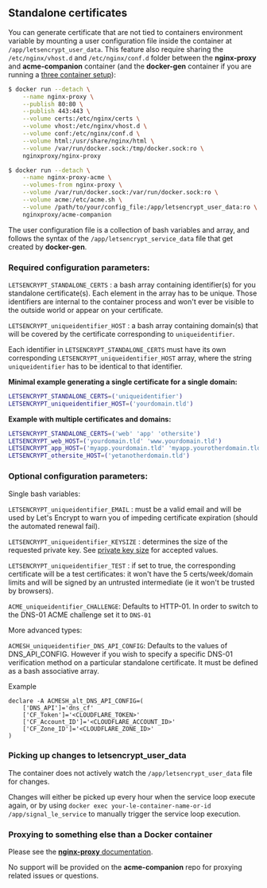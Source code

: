 ## Standalone certificates

You can generate certificate that are not tied to containers environment variable by mounting a user configuration file inside the container at `/app/letsencrypt_user_data`. This feature also require sharing the `/etc/nginx/vhost.d` and `/etc/nginx/conf.d` folder between the **nginx-proxy** and **acme-companion** container (and the **docker-gen** container if you are running a [three container setup](./Advanced-usage.md)):

```bash
$ docker run --detach \
    --name nginx-proxy \
    --publish 80:80 \
    --publish 443:443 \
    --volume certs:/etc/nginx/certs \
    --volume vhost:/etc/nginx/vhost.d \
    --volume conf:/etc/nginx/conf.d \
    --volume html:/usr/share/nginx/html \
    --volume /var/run/docker.sock:/tmp/docker.sock:ro \
    nginxproxy/nginx-proxy
```

```bash
$ docker run --detach \
    --name nginx-proxy-acme \
    --volumes-from nginx-proxy \
    --volume /var/run/docker.sock:/var/run/docker.sock:ro \
    --volume acme:/etc/acme.sh \
    --volume /path/to/your/config_file:/app/letsencrypt_user_data:ro \
    nginxproxy/acme-companion
```

The user configuration file is a collection of bash variables and array, and follows the syntax of the `/app/letsencrypt_service_data` file that get created by **docker-gen**.

### Required configuration parameters:

`LETSENCRYPT_STANDALONE_CERTS` : a bash array containing identifier(s) for you standalone certificate(s). Each element in the array has to be unique. Those identifiers are internal to the container process and won't ever be visible to the outside world or appear on your certificate.

`LETSENCRYPT_uniqueidentifier_HOST` : a bash array containing domain(s) that will be covered by the certificate corresponding to `uniqueidentifier`.

Each identifier in `LETSENCRYPT_STANDALONE_CERTS` must have its own corresponding `LETSENCRYPT_uniqueidentifier_HOST` array, where the string `uniqueidentifier` has to be identical to that identifier. 

**Minimal example generating a single certificate for a single domain:**

```bash
LETSENCRYPT_STANDALONE_CERTS=('uniqueidentifier')
LETSENCRYPT_uniqueidentifier_HOST=('yourdomain.tld')
```

**Example with multiple certificates and domains:**

```bash
LETSENCRYPT_STANDALONE_CERTS=('web' 'app' 'othersite')
LETSENCRYPT_web_HOST=('yourdomain.tld' 'www.yourdomain.tld')
LETSENCRYPT_app_HOST=('myapp.yourdomain.tld' 'myapp.yourotherdomain.tld' 'service.yourotherdomain.tld')
LETSENCRYPT_othersite_HOST=('yetanotherdomain.tld')
```

### Optional configuration parameters:

Single bash variables:

`LETSENCRYPT_uniqueidentifier_EMAIL` : must be a valid email and will be used by Let's Encrypt to warn you of impeding certificate expiration (should the automated renewal fail).

`LETSENCRYPT_uniqueidentifier_KEYSIZE` : determines the size of the requested private key. See [private key size](./Let's-Encrypt-and-ACME.md#private-key-size) for accepted values.

`LETSENCRYPT_uniqueidentifier_TEST` : if set to true, the corresponding certificate will be a test certificates: it won't have the 5 certs/week/domain limits and will be signed by an untrusted intermediate (ie it won't be trusted by browsers).

`ACME_uniqueidentifier_CHALLENGE`: Defaults to HTTP-01. In order to switch to the DNS-01 ACME challenge set it to `DNS-01`

More advanced types:

`ACMESH_uniqueidentifier_DNS_API_CONFIG`: Defaults to the values of DNS_API_CONFIG. However if you wish to specify a specific DNS-01 verification method on a particular standalone certificate. It must be defined as a bash associative array.

Example
```
declare -A ACMESH_alt_DNS_API_CONFIG=(
    ['DNS_API']='dns_cf'
    ['CF_Token']='<CLOUDFLARE_TOKEN>'
    ['CF_Account_ID']='<CLOUDFLARE_ACCOUNT_ID>'
    ['CF_Zone_ID']='<CLOUDFLARE_ZONE_ID>'
)
```

### Picking up changes to letsencrypt_user_data

The container does not actively watch the `/app/letsencrypt_user_data` file for changes.

Changes will either be picked up every hour when the service loop execute again, or by using `docker exec your-le-container-name-or-id /app/signal_le_service` to manually trigger the service loop execution.

### Proxying to something else than a Docker container

Please see the [**nginx-proxy** documentation](https://github.com/nginx-proxy/nginx-proxy#proxy-wide).

No support will be provided on the **acme-companion** repo for proxying related issues or questions.
